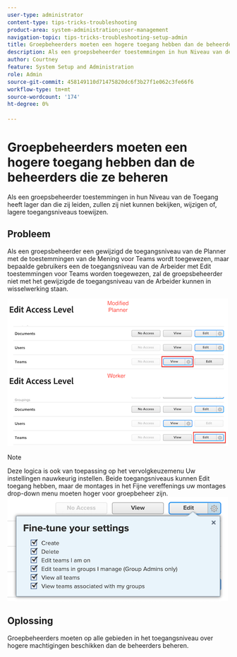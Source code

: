 ```yaml
---
user-type: administrator
content-type: tips-tricks-troubleshooting
product-area: system-administration;user-management
navigation-topic: tips-tricks-troubleshooting-setup-admin
title: Groepbeheerders moeten een hogere toegang hebben dan de beheerders die ze beheren
description: Als een groepsbeheerder toestemmingen in hun Niveau van de Toegang heeft lager dan die zij leiden, zullen zij niet kunnen bekijken, wijzigen of, lagere toegangsniveaus toewijzen.
author: Courtney
feature: System Setup and Administration
role: Admin
source-git-commit: 458149110d71475820dc6f3b27f1e062c3fe66f6
workflow-type: tm+mt
source-wordcount: '174'
ht-degree: 0%

---
```



# Groepbeheerders moeten een hogere toegang hebben dan de beheerders die ze beheren

Als een groepsbeheerder toestemmingen in hun Niveau van de Toegang heeft lager dan die zij leiden, zullen zij niet kunnen bekijken, wijzigen of, lagere toegangsniveaus toewijzen.

## Probleem

Als een groepsbeheerder een gewijzigd de toegangsniveau van de Planner met de toestemmingen van de Mening voor Teams wordt toegewezen, maar bepaalde gebruikers een de toegangsniveau van de Arbeider met Edit toestemmingen voor Teams worden toegewezen, zal de groepsbeheerder niet met het gewijzigde de toegangsniveau van de Arbeider kunnen in wisselwerking staan.

![](assets/group-admin-modified-access.png)


>[!NOTE]
>
>Deze logica is ook van toepassing op het vervolgkeuzemenu Uw instellingen nauwkeurig instellen. Beide toegangsniveaus kunnen Edit toegang hebben, maar de montages in het Fijne vereffenings uw montages drop-down menu moeten hoger voor groepbeheer zijn.
> ![](assets/fine-tune-your-settings.png)

## Oplossing

Groepbeheerders moeten op alle gebieden in het toegangsniveau over hogere machtigingen beschikken dan de beheerders beheren.
